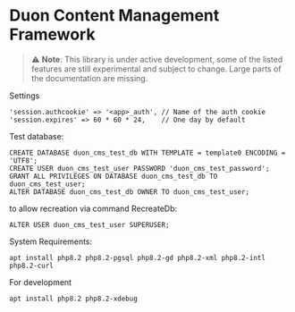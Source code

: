 # Duon Content Management Framework

> :warning: **Note**: This library is under active development, some of the listed features are still experimental and subject to change. Large parts of the documentation are missing. 


Settings 

    'session.authcookie' => '<app>_auth', // Name of the auth cookie
    'session.expires' => 60 * 60 * 24,    // One day by default


Test database:

    CREATE DATABASE duon_cms_test_db WITH TEMPLATE = template0 ENCODING = 'UTF8';
	CREATE USER duon_cms_test_user PASSWORD 'duon_cms_test_password';
	GRANT ALL PRIVILEGES ON DATABASE duon_cms_test_db TO duon_cms_test_user;
	ALTER DATABASE duon_cms_test_db OWNER TO duon_cms_test_user;

to allow recreation via command RecreateDb:

	ALTER USER duon_cms_test_user SUPERUSER;

System Requirements:

    apt install php8.2 php8.2-pgsql php8.2-gd php8.2-xml php8.2-intl php8.2-curl

For development

    apt install php8.2 php8.2-xdebug